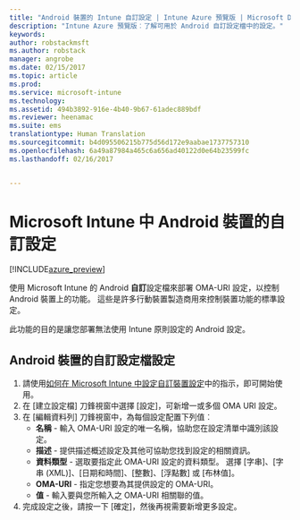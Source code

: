 ```yaml
---
title: "Android 裝置的 Intune 自訂設定 | Intune Azure 預覽版 | Microsoft Docs"
description: "Intune Azure 預覽版︰了解可用於 Android 自訂設定檔中的設定。"
keywords: 
author: robstackmsft
ms.author: robstack
manager: angrobe
ms.date: 02/15/2017
ms.topic: article
ms.prod: 
ms.service: microsoft-intune
ms.technology: 
ms.assetid: 494b3892-916e-4b40-9b67-61adec889bdf
ms.reviewer: heenamac
ms.suite: ems
translationtype: Human Translation
ms.sourcegitcommit: b4d095506215b775d56d172e9aabae1737757310
ms.openlocfilehash: 6a49a87984a465c6a656ad40122d0e64b23599fc
ms.lasthandoff: 02/16/2017


---
```


# <a name="custom-settings-for-android-devices-in-microsoft-intune"></a>Microsoft Intune 中 Android 裝置的自訂設定

[!INCLUDE[azure_preview](../includes/azure_preview.md)]

使用 Microsoft Intune 的 Android **自訂**設定檔來部署 OMA-URI 設定，以控制 Android 裝置上的功能。 這些是許多行動裝置製造商用來控制裝置功能的標準設定。

此功能的目的是讓您部署無法使用 Intune 原則設定的 Android 設定。

## <a name="custom-profile-settings-for-android-devices"></a>Android 裝置的自訂設定檔設定

1. 請使用[如何在 Microsoft Intune 中設定自訂裝置設定](how-to-configure-custom-settings.md)中的指示，即可開始使用。
2. 在 [建立設定檔] 刀鋒視窗中選擇 [設定]，可新增一或多個 OMA URI 設定。
3. 在 [編輯資料列] 刀鋒視窗中，為每個設定配置下列值︰
    - **名稱** - 輸入 OMA-URI 設定的唯一名稱，協助您在設定清單中識別該設定。
    - **描述** - 提供描述概述設定及其他可協助您找到設定的相關資訊。
    - **資料類型** - 選取要指定此 OMA-URI 設定的資料類型。 選擇 [字串]、[字串 (XML)]、[日期和時間]、[整數]、[浮點數] 或 [布林值]。
    - **OMA-URI** - 指定您想要為其提供設定的 OMA-URI。
    - **值** - 輸入要與您所輸入之 OMA-URI 相關聯的值。
4. 完成設定之後，請按一下 [確定]，然後再視需要新增更多設定。

